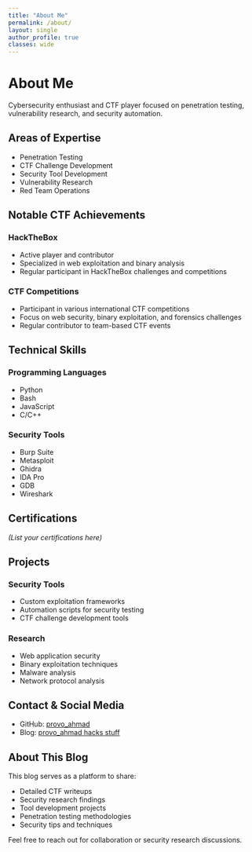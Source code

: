 ```yaml
---
title: "About Me"
permalink: /about/
layout: single
author_profile: true
classes: wide
---
```


# About Me

Cybersecurity enthusiast and CTF player focused on penetration testing, vulnerability research, and security automation.

## Areas of Expertise

- Penetration Testing
- CTF Challenge Development
- Security Tool Development
- Vulnerability Research
- Red Team Operations

## Notable CTF Achievements

### HackTheBox

- Active player and contributor
- Specialized in web exploitation and binary analysis
- Regular participant in HackTheBox challenges and competitions

### CTF Competitions

- Participant in various international CTF competitions
- Focus on web security, binary exploitation, and forensics challenges
- Regular contributor to team-based CTF events

## Technical Skills

### Programming Languages
- Python
- Bash
- JavaScript
- C/C++

### Security Tools
- Burp Suite
- Metasploit
- Ghidra
- IDA Pro
- GDB
- Wireshark

## Certifications
_(List your certifications here)_

## Projects

### Security Tools
- Custom exploitation frameworks
- Automation scripts for security testing
- CTF challenge development tools

### Research
- Web application security
- Binary exploitation techniques
- Malware analysis
- Network protocol analysis

## Contact & Social Media

- GitHub: [provo_ahmad](https://github.com/provo_ahmad)
- Blog: [provo_ahmad hacks stuff](/)

## About This Blog

This blog serves as a platform to share:
- Detailed CTF writeups
- Security research findings
- Tool development projects
- Penetration testing methodologies
- Security tips and techniques

Feel free to reach out for collaboration or security research discussions. 